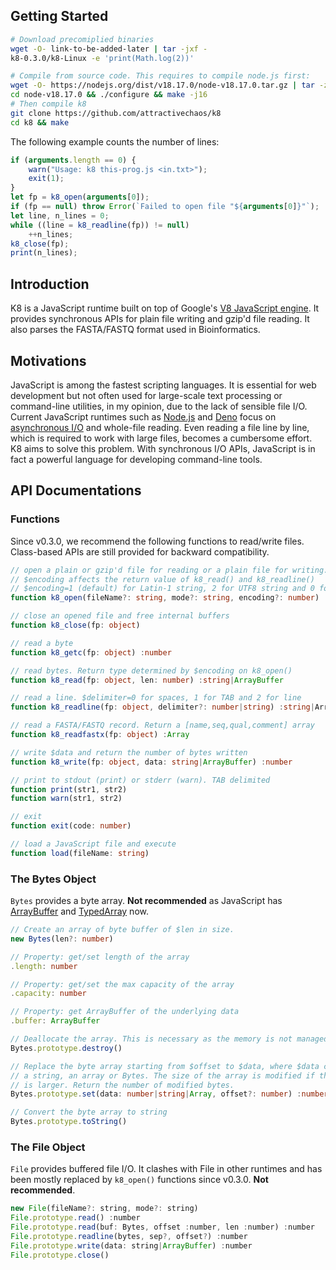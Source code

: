 ## Getting Started
```sh
# Download precomiplied binaries
wget -O- link-to-be-added-later | tar -jxf -
k8-0.3.0/k8-Linux -e 'print(Math.log(2))'

# Compile from source code. This requires to compile node.js first:
wget -O- https://nodejs.org/dist/v18.17.0/node-v18.17.0.tar.gz | tar -zxf -
cd node-v18.17.0 && ./configure && make -j16
# Then compile k8
git clone https://github.com/attractivechaos/k8
cd k8 && make
```

The following example counts the number of lines:
```javascript
if (arguments.length == 0) {
	warn("Usage: k8 this-prog.js <in.txt>");
	exit(1);
}
let fp = k8_open(arguments[0]);
if (fp == null) throw Error(`Failed to open file "${arguments[0]}"`);
let line, n_lines = 0;
while ((line = k8_readline(fp)) != null)
	++n_lines;
k8_close(fp);
print(n_lines);
```

## Introduction

K8 is a JavaScript runtime built on top of Google's [V8 JavaScript engine][v8].
It provides synchronous APIs for plain file writing and gzip'd file reading. It
also parses the FASTA/FASTQ format used in Bioinformatics.

## Motivations

JavaScript is among the fastest scripting languages. It is essential for web
development but not often used for large-scale text processing or command-line
utilities, in my opinion, due to the lack of sensible file I/O.  Current
JavaScript runtimes such as [Node.js][node] and [Deno][deno] focus on
[asynchronous I/O][aio] and whole-file reading. Even reading a file line by
line, which is required to work with large files, becomes a cumbersome effort.
K8 aims to solve this problem. With synchronous I/O APIs, JavaScript is in fact
a powerful language for developing command-line tools.

## API Documentations

### Functions

Since v0.3.0, we recommend the following functions to read/write files.
Class-based APIs are still provided for backward compatibility.

```typescript
// open a plain or gzip'd file for reading or a plain file for writing.
// $encoding affects the return value of k8_read() and k8_readline()
// $encoding=1 (default) for Latin-1 string, 2 for UTF8 string and 0 for ArrayBuffer
function k8_open(fileName?: string, mode?: string, encoding?: number) :object

// close an opened file and free internal buffers
function k8_close(fp: object)

// read a byte
function k8_getc(fp: object) :number

// read bytes. Return type determined by $encoding on k8_open()
function k8_read(fp: object, len: number) :string|ArrayBuffer

// read a line. $delimiter=0 for spaces, 1 for TAB and 2 for line
function k8_readline(fp: object, delimiter?: number|string) :string|ArrayBuffeer

// read a FASTA/FASTQ record. Return a [name,seq,qual,comment] array
function k8_readfastx(fp: object) :Array

// write $data and return the number of bytes written
function k8_write(fp: object, data: string|ArrayBuffer) :number

// print to stdout (print) or stderr (warn). TAB delimited
function print(str1, str2)
function warn(str1, str2)

// exit
function exit(code: number)

// load a JavaScript file and execute
function load(fileName: string)
```

### The Bytes Object

`Bytes` provides a byte array. **Not recommended** as JavaScript has
[ArrayBuffer][arraybuffer] and [TypedArray][typedarray] now.

```typescript
// Create an array of byte buffer of $len in size. 
new Bytes(len?: number)

// Property: get/set length of the array
.length: number

// Property: get/set the max capacity of the array
.capacity: number

// Property: get ArrayBuffer of the underlying data
.buffer: ArrayBuffer

// Deallocate the array. This is necessary as the memory is not managed by the V8 GC.
Bytes.prototype.destroy()

// Replace the byte array starting from $offset to $data, where $data can be a number,
// a string, an array or Bytes. The size of the array is modified if the new array
// is larger. Return the number of modified bytes.
Bytes.prototype.set(data: number|string|Array, offset?: number) :number

// Convert the byte array to string
Bytes.prototype.toString()
```

### The File Object

`File` provides buffered file I/O. It clashes with File in other runtimes and
has been mostly replaced by `k8_open()` functions since v0.3.0. **Not
recommended**.

```javascript
new File(fileName?: string, mode?: string)
File.prototype.read() :number
File.prototype.read(buf: Bytes, offset :number, len :number) :number
File.prototype.readline(bytes, sep?, offset?) :number
File.prototype.write(data: string|ArrayBuffer) :number
File.prototype.close()
```

[3]: https://github.com/tlrobinson/narwhal
[4]: http://silkjs.net/
[5]: http://code.google.com/p/teajs/
[6]: https://github.com/samlecuyer/sorrow.js
[7]: http://nodejs.org/api/fs.html
[8]: http://nodejs.org/api/stream.html
[11]: https://sourceforge.net/projects/lh3/files/
[v8]: https://v8.dev
[gyp]: https://gyp.gsrc.io/
[release]: https://github.com/attractivechaos/k8/releases
[deno]: https://deno.land
[node]: https://nodejs.org/
[commjs]: https://en.wikipedia.org/wiki/CommonJS
[aio]: https://en.wikipedia.org/wiki/Asynchronous_I/O
[typedarray]: https://developer.mozilla.org/en-US/docs/Web/JavaScript/Reference/Global_Objects/TypedArray
[arraybuffer]: https://developer.mozilla.org/en-US/docs/Web/JavaScript/Reference/Global_Objects/ArrayBuffer
